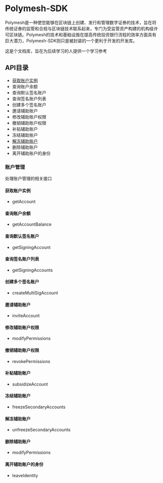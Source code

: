 # Polymesh-SDK

Polymesh是一种使您能够在区块链上创建、发行和管理数字证券的技术，旨在将传统证券的监管和合规与区块链技术联系起来，专门为受监管资产构建的机构级许可区块链。Polymesh的技术和基础设施在提高传统投资银行流程的效率方面具有巨大潜力，Polymesh-SDK则只是被封装的一个更利于开发的开发库。

这是个文档库，旨在为后续学习的人提供一个学习参考

## API目录

 - [获取账户实例](#获取账户实例)
 - 查询账户余额
 - 查询默认签名账户
 - 查询签名账户列表
 - 创建多个签名账户
 - 邀请辅助账户
 - 修改辅助账户权限
 - 撤销辅助账户权限
 - 补贴辅助账户
 - 冻结辅助账户
 - [解冻辅助账户](https://github.com/lixianbin1/polymesh-sdk-wiki#解冻辅助账户)
 - 删除辅助账户
 - 离开辅助账户的身份

### 账户管理

处理账户管理的相关接口

#### 获取账户实例

  - getAccount

#### 查询账户余额

  - getAccountBalance

#### 查询默认签名账户

  - getSigningAccount

#### 查询签名账户列表

  - getSigningAccounts

#### 创建多个签名账户

  - createMultiSigAccount

#### 邀请辅助账户

  - inviteAccount

#### 修改辅助账户权限

  - modifyPermissions

#### 撤销辅助账户权限

  - revokePermissions

#### 补贴辅助账户

  - subsidizeAccount

#### 冻结辅助账户

  - freezeSecondaryAccounts

#### 解冻辅助账户

  - unfreezeSecondaryAccounts

#### 删除辅助账户

  - modifyPermissions

#### 离开辅助账户的身份

  - leaveIdentity

